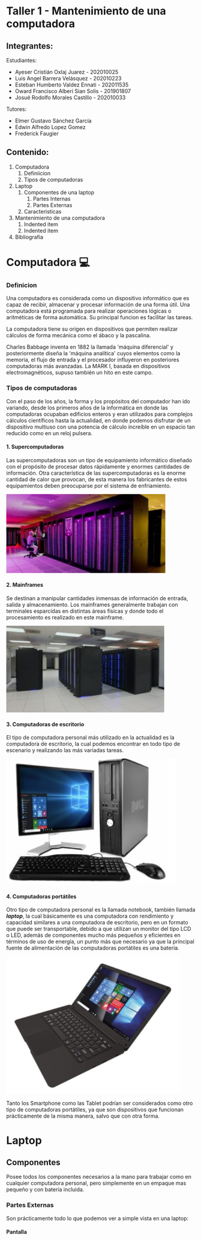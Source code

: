 # Taller 1 - **Mantenimiento de una computadora**

## Integrantes:
Estudiantes:
  * Ayeser Cristián Oxlaj Juarez - 202010025
  * Luis Angel Barrera Velásquez - 202010223
  * Esteban Humberto Valdez Ennati -  202011535
  * Oward Francisco Alberí Sian Solis - 201901807
  * Josué Rodolfo Morales Castillo - 202010033
  
Tutores:
  * Elmer Gustavo Sánchez García
  * Edwin Alfredo Lopez Gomez
  * Frederick Faugier

## Contenido:
1. Computadora
    1. Definiicion
    2. Tipos de computadoras
3. Laptop
    1. Componentes de una laptop
        1. Partes Internas
        2. Partes Externas
    3. Caracteristicas
5. Mantenimiento de una computadora
    1. Indented item
    2. Indented item
6. Bibliografia

# Computadora :computer:
### Definicion
Una computadora es considerada como un dispositivo informático que es capaz de recibir, almacenar y procesar información de una forma útil. Una computadora está programada para realizar operaciones lógicas o aritméticas de forma automática. Su principal funcion es facilitar las tareas.

La computadora tiene su origen en dispositivos que permiten realizar cálculos de forma mecánica como el ábaco y la pascalina.

Charles Babbage inventa en 1882 la llamada 'máquina diferencial' y posteriormente diseña la 'máquina analítica' cuyos elementos como la memoria, el flujo de entrada y el procesador influyeron en posteriores computadoras más avanzadas. La MARK I, basada en dispositivos electromagnéticos, supuso también un hito en este campo.

### Tipos de computadoras
Con el paso de los años, la forma y los propósitos del computador han ido variando, desde los primeros años de la informática en donde las computadoras ocupaban edificios enteros y eran utilizados para complejos cálculos científicos hasta la actualidad, en donde podemos disfrutar de un dispositivo multiuso con una potencia de cálculo increíble en un espacio tan reducido como en un reloj pulsera.

#### 1. Supercomputadoras
Las supercomputadoras son un tipo de equipamiento informático diseñado con el propósito de procesar datos rápidamente y enormes cantidades de información. Otra característica de las supercomputadoras es la enorme cantidad de calor que provocan, de esta manera los fabricantes de estos equipamientos deben preocuparse por el sistema de enfriamiento.

![Supercomputadora](/assets/images/super.png)

#### 2. Mainframes
Se destinan a manipular cantidades inmensas de información de entrada, salida y almacenamiento. Los mainframes generalmente trabajan con terminales esparcidas en distintas áreas físicas y donde todo el procesamiento es realizado en este mainframe.

![Mainframe](/assets/images/main.png)

#### 3. Computadoras de escritorio
El tipo de computadora personal más utilizado en la actualidad es la computadora de escritorio, la cual podemos encontrar en todo tipo de escenario y realizando las más variadas tareas.

![Personal](/assets/images/escritorio.png)

#### 4. Computadoras portátiles
Otro tipo de computadora personal es la llamada notebook, también llamada ***laptop***, la cual básicamente es una computadora con rendimiento y capacidad similares a una computadora de escritorio, pero en un formato que puede ser transportable, debido a que utilizan un monitor del tipo LCD o LED, además de componentes mucho más pequeños y eficientes en términos de uso de energía, un punto más que necesario ya que la principal fuente de alimentación de las computadoras portátiles es una batería.

![Laptop](/assets/images/portatil.png)

Tanto los Smartphone como las Tablet podrían ser considerados como otro tipo de computadoras portátiles, ya que son dispositivos que funcionan prácticamente de la misma manera, salvo que con otra forma.

# Laptop
## Componentes
Posee todos los componentes necesarios a la mano para trabajar como en cualquier computadora personal, pero simplemente en un empaque mas pequeño y con batería incluida.

### Partes Externas
Son prácticamente todo lo que podemos ver a simple vista en una laptop:

#### Pantalla
  

